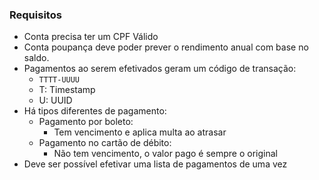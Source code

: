 ### Requisitos

- Conta precisa ter um CPF Válido
- Conta poupança deve poder prever o rendimento anual com base no saldo.
- Pagamentos ao serem efetivados geram um código de transação:
  - `TTTT-UUUU`
  - T: Timestamp
  - U: UUID
- Há tipos diferentes de pagamento:
  - Pagamento por boleto:
    - Tem vencimento e aplica multa ao atrasar
  - Pagamento no cartão de débito:
    - Não tem vencimento, o valor pago é sempre o original
- Deve ser possível efetivar uma lista de pagamentos de uma vez